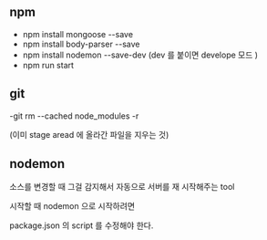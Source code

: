 

## npm

- npm install mongoose --save
- npm install body-parser --save
- npm install nodemon --save-dev (dev 를 붙이면 develope 모드 )
- npm run start

## git

-git rm --cached node_modules -r 

(이미 stage aread 에 올라간 파일을 지우는 것)

## nodemon

소스를 변경할 때 그걸 감지해서
자동으로 서버를 재 시작해주는 tool

시작할 때 nodemon 으로 시작하려면 

package.json 의 script 를 수정해야 한다.